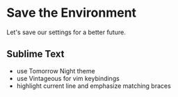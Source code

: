 # Save the Environment
Let's save our settings for a better future.

## Sublime Text
* use Tomorrow Night theme
* use Vintageous for vim keybindings
* highlight current line and emphasize matching braces
